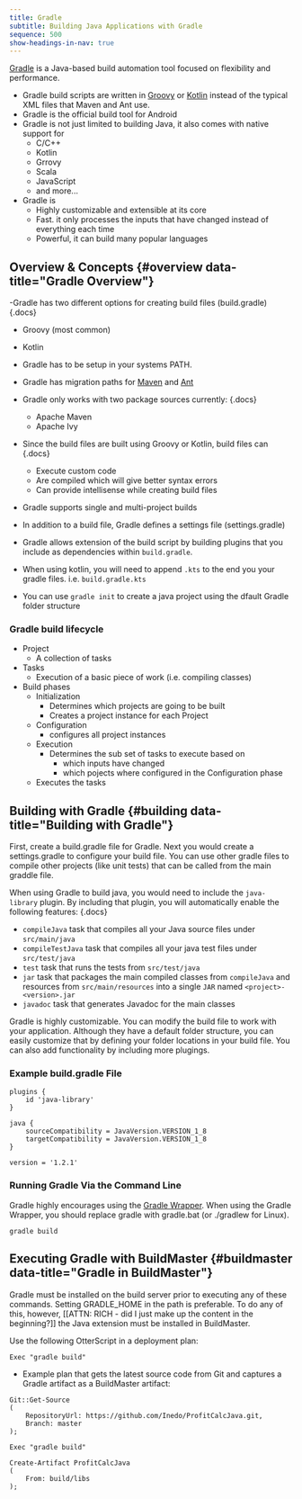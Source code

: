```yaml
---
title: Gradle
subtitle: Building Java Applications with Gradle
sequence: 500
show-headings-in-nav: true
---
```


[Gradle](https://gradle.org/)  is a Java-based build automation tool focused on flexibility and performance.

- Gradle build scripts are written in [Groovy](https://groovy-lang.org/) or [Kotlin](https://kotlinlang.org/) instead of the typical XML files that Maven and Ant use.
- Gradle is the official build tool for Android
- Gradle is not just limited to building Java, it also comes with native support for
  - C/C++
  - Kotlin
  - Grrovy
  - Scala
  - JavaScript
  - and more...
- Gradle is
  - Highly customizable and extensible at its core
  - Fast. it only processes the inputs that have changed instead of everything each time
  - Powerful, it can build many popular languages



## Overview & Concepts {#overview data-title="Gradle Overview"}

-Gradle has two different options for creating build files  (build.gradle)
  {.docs}  
  - Groovy (most common)
  - Kotlin

- Gradle has to be setup in your systems PATH.
- Gradle has migration paths for [Maven](https://docs.gradle.org/6.2.1/userguide/migrating_from_maven.html) and [Ant](https://docs.gradle.org/6.2.1/userguide/migrating_from_ant.html)
- Gradle only works with two package sources currently: 
  {.docs}
  - Apache Maven
  - Apache Ivy
- Since the build files are built using Groovy or Kotlin, build files can
  {.docs}
  - Execute custom code
  - Are compiled which will give better syntax errors
  - Can provide intellisense while creating build files
- Gradle supports single and multi-project builds
- In addition to a build file, Gradle defines a settings file (settings.gradle)
- Gradle allows extension of the build script by building plugins that you include as dependencies within `build.gradle`.
- When using kotlin, you will need to append `.kts` to the end you your gradle files. i.e. `build.gradle.kts`
- You can use `gradle init` to create a java project using the dfault Gradle folder structure

### Gradle build lifecycle
- Project
  - A collection of tasks 
- Tasks
  -  Execution of a basic piece of work (i.e. compiling classes)
- Build phases
  - Initialization
    - Determines which projects are going to be built
    - Creates a project instance for each Project 
  - Configuration
    - configures all project instances 
  - Execution
    - Determines the sub set of tasks to execute based on 
      - which inputs have changed 
      - which pojects where configured in the Configuration phase
  - Executes the tasks


## Building with Gradle {#building data-title="Building with Gradle"}

First, create a build.gradle file for Gradle.  Next you would create a settings.gradle to configure your build file.  You can use other gradle files to compile other projects (like unit tests) that can be called from the main graddle file.

When using Gradle to build java, you would need to include the `java-library` plugin.  By including that plugin, you will automatically enable the following features:
{.docs}
- `compileJava` task that compiles all your Java source files under `src/main/java`
- `compileTestJava` task that compiles all your java test files under `src/test/java`
- `test` task that runs the tests from `src/test/java`
- `jar` task that packages the main compiled classes from `compileJava` and resources from `src/main/resources` into a single `JAR` named `<project>-<version>.jar`
- `javadoc` task that generates Javadoc for the main classes

Gradle is highly customizable.  You can modify the build file to work with your application.  Although they have a default folder structure, you can easily customize that by defining your folder locations in your build file.  You can also add functionality by including more plugings.

### Example build.gradle File
```
plugins {
    id 'java-library'
}

java {
    sourceCompatibility = JavaVersion.VERSION_1_8
    targetCompatibility = JavaVersion.VERSION_1_8
}

version = '1.2.1'

```

### Running Gradle Via the Command Line

Gradle highly encourages using the [Gradle Wrapper](https://docs.gradle.org/current/userguide/gradle_wrapper.html#gradle_wrapper).  When using the Gradle Wrapper, you should replace gradle with gradle.bat (or ./gradlew for Linux).

```
gradle build
```

## Executing Gradle with BuildMaster {#buildmaster data-title="Gradle in BuildMaster"}

Gradle must be installed on the build server prior to executing any of these commands. Setting GRADLE_HOME in the path is preferable. To do any of this, however, [[ATTN: RICH - did I just make up the content in the beginning?]] the Java extension must be installed in BuildMaster.

Use the following OtterScript in a deployment plan:

```
Exec "gradle build"
```

- Example plan that gets the latest source code from Git and captures a Gradle artifact as a BuildMaster artifact:
```
Git::Get-Source
(
    RepositoryUrl: https://github.com/Inedo/ProfitCalcJava.git,
    Branch: master
);

Exec "gradle build"

Create-Artifact ProfitCalcJava
(
    From: build/libs
);
```

